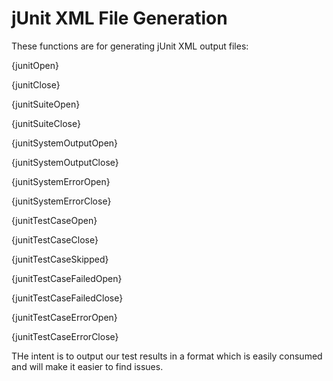 # jUnit XML File Generation

These functions are for generating jUnit XML output files:

{junitOpen}

{junitClose}

{junitSuiteOpen}

{junitSuiteClose}

{junitSystemOutputOpen}

{junitSystemOutputClose}

{junitSystemErrorOpen}

{junitSystemErrorClose}

{junitTestCaseOpen}

{junitTestCaseClose}

{junitTestCaseSkipped}

{junitTestCaseFailedOpen}

{junitTestCaseFailedClose}

{junitTestCaseErrorOpen}

{junitTestCaseErrorClose}

THe intent is to output our test results in a format which is easily consumed and will make it easier to find issues.